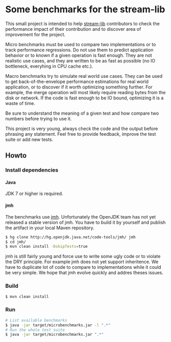 
# Some benchmarks for the stream-lib

This small project is intended to help
[stream-lib](https://github.com/clearspring/stream-lib) contributors to check
the performance impact of their contribution and to discover area of
improvement for the project.

Micro benchmarks must be used to compare two implementations or to track
performance regressions. Do not use them to predict application behavior or
to known if a given operation is fast enough. They are not realistic use cases, 
and they are written to be as fast as possible (no IO bottleneck, 
everyhing in CPU cache etc.).

Macro benchmarks try to simulate real world use cases. They can be used to get
back-of-the-envelope performance estimations for real world application, or to
discover if it worth optimizing something further. For example, the merge
operation will most likely require reading bytes from the disk or network. If
the code is fast enough to be IO bound, optimizing it is a waste of time.

Be sure to understand the meaning of a given test and how compare two numbers
before trying to use it.

This project is very young, always check the code and the output before
phrasing any statement. Feel free to provide feedback, improve the test suite
or add new tests.

## Howto 

### Install dependencies

#### Java

JDK 7 or higher is required.

#### jmh

The benchmarks use [jmh](http://openjdk.java.net/projects/code-tools/jmh/). 
Unfortunately the OpenJDK team has not yet released a stable version of jmh.
You have to build it by yourself and publish the artifact in your local 
Maven repository. 

~~~bash
$ hg clone http://hg.openjdk.java.net/code-tools/jmh/ jmh
$ cd jmh/
$ mvn clean install -DskipTests=true
~~~

jmh is still fairly young and force use to write some ugly code or to violate
the DRY principle. For example jmh does not yet support inheritence. We have to
duplicate lot of code to compare to implementations while it could be very
simple. We hope that jmh evolve quickly and addres theses issues.


### Build

~~~bash
$ mvn clean install
~~~

### Run

~~~bash
# List available benchmarks
$ java -jar target/microbenchmarks.jar -l ".*"
# Run the whole test suite
$ java -jar target/microbenchmarks.jar ".*"
~~~~

